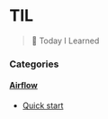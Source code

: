 # TIL
> 📝 Today I Learned

### Categories
#### [Airflow](Airflow)
- [Quick start](/airflow/airflow_tutorial.md)